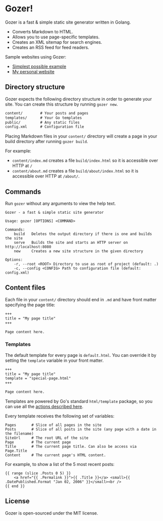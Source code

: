 # Gozer!

Gozer is a fast & simple static site generator written in Golang.

- Converts Markdown to HTML.
- Allows you to use page-specific templates.
- Creates an XML sitemap for search engines.
- Creates an RSS feed for feed readers.

Sample websites using Gozer:

- [Simplest possible example](example/)
- [My personal website](https://github.com/dannyvankooten/www.dannyvankooten.com)

## Directory structure

Gozer expects the following directory structure in order to generate your site.
You can create this structure by running `gozer new`.

```txt
content/        # Your posts and pages
templates/      # Your Go templates
public/         # Any static files
config.xml      # Configuration file
```

Placing Markdown files in your `content/` directory will create a page in your build directory after running `gozer build`.

For example:

- `content/index.md` creates a file `build/index.html` so it is accessible over HTTP at `/`
- `content/about.md` creates a file `build/about/index.html` so it is accessible over HTTP at `/about/`.


## Commands

Run `gozer` without any arguments to view the help text.

```
Gozer - a fast & simple static site generator

Usage: gozer [OPTIONS] <COMMAND>

Commands:
    build   Deletes the output directory if there is one and builds the site
    serve   Builds the site and starts an HTTP server on http://localhost:8080
    new     Creates a new site structure in the given directory

Options:
    -r, --root <ROOT> Directory to use as root of project (default: .)
    -c, --config <CONFIG> Path to configuration file (default: config.xml)
```

## Content files

Each file in your `content/` directory should end in `.md` and have front matter specifying the page title:

```md
+++
title = "My page title"
+++

Page content here.
```

### Templates
The default template for every page is `default.html`. You can override it by setting the `template` variable in your front matter.

```md
+++
title = "My page title"
template = "special-page.html"
+++

Page content here.
```

Templates are powered by Go's standard `html/template` package, so you can use all the [actions described here](https://pkg.go.dev/text/template#hdr-Actions).

Every template receives the following set of variables:

```
Pages       # Slice of all pages in the site
Posts       # Slice of all posts in the site (any page with a date in the filename)
SiteUrl     # The root URL of the site
Page        # The current page
Title       # The current page title. Can also be access via Page.Title
Content     # The current page's HTML content.
```

For example, to show a list of the 5 most recent posts:

```gotemplate
{{ range (slice .Posts 0 5) }}
    <a href="{{ .Permalink }}">{{ .Title }}</a> <small>{{ .DatePublished.Format "Jan 02, 2006" }}</small><br />
{{ end }}
```

## License

Gozer is open-sourced under the MIT license.
